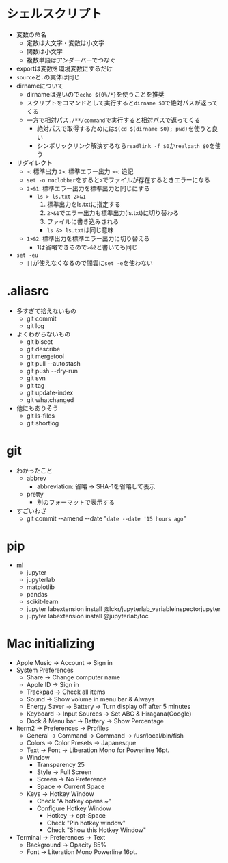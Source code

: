 # シェルスクリプト
* 変数の命名
  * 定数は大文字・変数は小文字
  * 関数は小文字
  * 複数単語はアンダーバーでつなぐ
* exportは変数を環境変数にするだけ
* `source`と`.`の実体は同じ
* dirnameについて
  * dirnameは遅いので`echo ${0%/*}`を使うことを推奨
  * スクリプトをコマンドとして実行すると`dirname $0`で絶対パスが返ってくる
  * 一方で相対パス`./**/command`で実行すると相対パスで返ってくる
    * 絶対パスで取得するためには`$(cd $(dirname $0); pwd)`を使うと良い
    * シンボリックリンク解決するなら`readlink -f $0`か`realpath $0`を使う
* リダイレクト
  * `>`: 標準出力  `2>`: 標準エラー出力  `>>`: 追記
  * `set -o noclobber`をすると`>`でファイルが存在するときエラーになる
  * `2>&1`: 標準エラー出力を標準出力と同じにする
    * `ls > ls.txt 2>&1`
      1. 標準出力をls.txtに指定する
      2. `2>&1`でエラー出力も標準出力(ls.txt)に切り替わる
      3. ファイルに書き込みされる
      * `ls &> ls.txt`は同じ意味
  * `1>&2`: 標準出力を標準エラー出力に切り替える
    * 1は省略できるので`>&2`と書いても同じ
* `set -eu`
  * `||`が使えなくなるので闇雲に`set -e`を使わない

# .aliasrc
* 多すぎて拾えないもの
  * git commit
  * git log
* よくわからないもの
  * git bisect
  * git describe
  * git mergetool
  * git pull --autostash
  * git push --dry-run
  * git svn
  * git tag
  * git update-index
  * git whatchanged
* 他にもありそう
  * git ls-files
  * git shortlog

# git
* わかったこと
  * abbrev
    * abbreviation: 省略 -> SHA-1を省略して表示
  * pretty
    * 別のフォーマットで表示する
* すごいわざ
  * git commit --amend --date "`date --date '15 hours ago`"

# pip
* ml
  * jupyter
  * jupyterlab
  * matplotlib
  * pandas
  * scikit-learn
  * jupyter labextension install @lckr/jupyterlab_variableinspectorjupyter
  * jupyter labextension install @jupyterlab/toc

# Mac initializing
- Apple Music -> Account -> Sign in
- System Preferences
  - Share -> Change computer name
  - Apple ID -> Sign in
  - Trackpad -> Check all items
  - Sound -> Show volume in menu bar & Always
  - Energy Saver -> Battery -> Turn display off after 5 minutes
  - Keyboard -> Input Sources -> Set ABC & Hiragana(Google)
  - Dock & Menu bar -> Battery -> Show Percentage
- Iterm2 -> Preferences -> Profiles
  - General -> Command -> Command -> /usr/local/bin/fish
  - Colors -> Color Presets -> Japanesque
  - Text -> Font -> Liberation Mono for Powerline 16pt.
  - Window
    - Transparency 25
    - Style -> Full Screen
    - Screen -> No Preference
    - Space -> Current Space
  - Keys -> Hotkey Window
    - Check "A hotkey opens ~"
    - Configure Hotkey Window
      - Hotkey -> opt-Space
      - Check "Pin hotkey window"
      - Check "Show this Hotkey Window"
- Terminal -> Preferences -> Text
  - Background -> Opacity 85%
  - Font -> Literation Mono Powerline 16pt.
